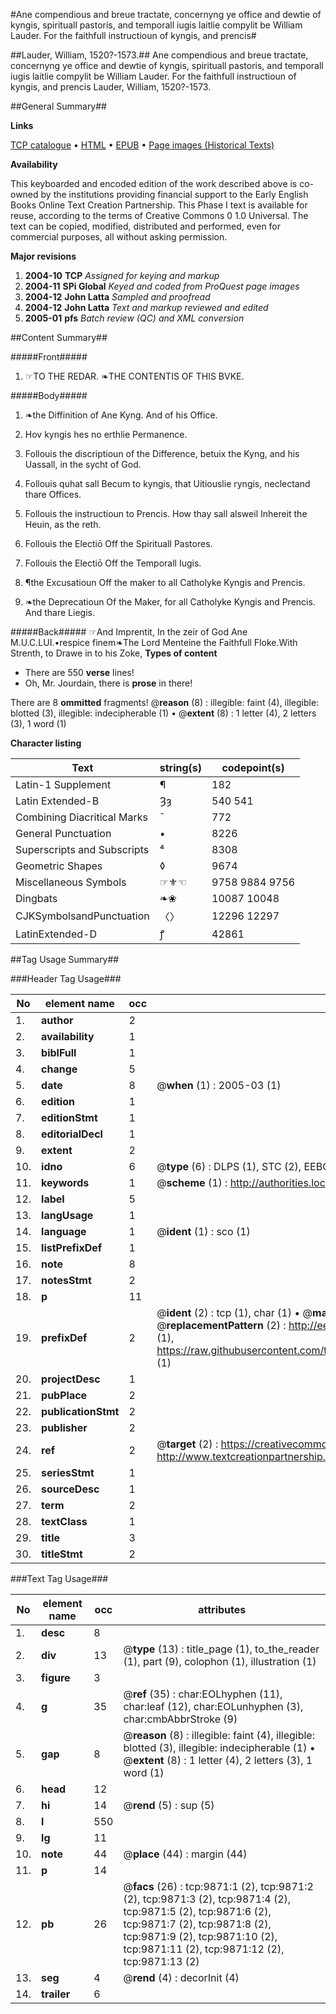 #Ane compendious and breue tractate, concernyng ye office and dewtie of kyngis, spirituall pastoris, and temporall iugis laitlie compylit be William Lauder. For the faithfull instructioun of kyngis, and prencis#

##Lauder, William, 1520?-1573.##
Ane compendious and breue tractate, concernyng ye office and dewtie of kyngis, spirituall pastoris, and temporall iugis laitlie compylit be William Lauder. For the faithfull instructioun of kyngis, and prencis
Lauder, William, 1520?-1573.

##General Summary##

**Links**

[TCP catalogue](http://www.ota.ox.ac.uk/tcp/)  • 
[HTML](http://tei.it.ox.ac.uk/tcp/Texts-HTML/free/A05/A05179.html)  • 
[EPUB](http://tei.it.ox.ac.uk/tcp/Texts-EPUB/free/A05/A05179.epub) • 
[Page images (Historical Texts)](https://data.historicaltexts.jisc.ac.uk/view?pubId=eebo-99845002e&pageId=eebo-99845002e-9871-1)

**Availability**

This keyboarded and encoded edition of the
	       work described above is co-owned by the institutions
	       providing financial support to the Early English Books
	       Online Text Creation Partnership. This Phase I text is
	       available for reuse, according to the terms of Creative
	       Commons 0 1.0 Universal. The text can be copied,
	       modified, distributed and performed, even for
	       commercial purposes, all without asking permission.

**Major revisions**

1. __2004-10__ __TCP__ *Assigned for keying and markup*
1. __2004-11__ __SPi Global__ *Keyed and coded from ProQuest page images*
1. __2004-12__ __John Latta__ *Sampled and proofread*
1. __2004-12__ __John Latta__ *Text and markup reviewed and edited*
1. __2005-01__ __pfs__ *Batch review (QC) and XML conversion*

##Content Summary##

#####Front#####

1. ☞TO THE REDAR. ❧THE CONTENTIS OF THIS BVKE.

#####Body#####

1. ❧the Diffinition of Ane Kyng. And of his Office.

1. Hov kyngis hes no erthlie Permanence.

1. Follouis the discriptioun of the Difference, betuix the Kyng, and his Uassall, in the sycht of God.

1. Follouis quhat sall Becum to kyngis, that Uitiouslie ryngis, neclectand thare Offices.

1. Follouis the instructioun to Prencis. How thay sall alsweil Inhereit the Heuin, as the reth.

1. Follouis the Electiō Off the Spirituall Pastores.

1. Follouis the Electiō Off the Temporall Iugis.

1. ¶the Excusatioun Off the maker to all Catholyke Kyngis and Prencis.

1. ❧the Deprecatioun Of the Maker, for all Catholyke Kyngis and Prencis. And thare Liegis.

#####Back#####
☞And Imprentit, In the zeir of God Ane M.U.C.LUI.•respice finem❧The Lord Menteine the Faithfull Floke.With Strenth, to Drawe in to his Zoke,
**Types of content**

  * There are 550 **verse** lines!
  * Oh, Mr. Jourdain, there is **prose** in there!

There are 8 **ommitted** fragments! 
 @__reason__ (8) : illegible: faint (4), illegible: blotted (3), illegible: indecipherable (1)  •  @__extent__ (8) : 1 letter (4), 2 letters (3), 1 word (1)

**Character listing**


|Text|string(s)|codepoint(s)|
|---|---|---|
|Latin-1 Supplement|¶|182|
|Latin Extended-B|Ȝȝ|540 541|
|Combining             Diacritical Marks|̄|772|
|General Punctuation|•|8226|
|Superscripts             and Subscripts|⁴|8308|
|Geometric Shapes|◊|9674|
|Miscellaneous Symbols|☞⚜☜|9758 9884 9756|
|Dingbats|❧❀|10087 10048|
|CJKSymbolsandPunctuation|〈〉|12296 12297|
|LatinExtended-D|ꝭ|42861|

##Tag Usage Summary##

###Header Tag Usage###

|No|element name|occ|attributes|
|---|---|---|---|
|1.|__author__|2||
|2.|__availability__|1||
|3.|__biblFull__|1||
|4.|__change__|5||
|5.|__date__|8| @__when__ (1) : 2005-03 (1)|
|6.|__edition__|1||
|7.|__editionStmt__|1||
|8.|__editorialDecl__|1||
|9.|__extent__|2||
|10.|__idno__|6| @__type__ (6) : DLPS (1), STC (2), EEBO-CITATION (1), PROQUEST (1), VID (1)|
|11.|__keywords__|1| @__scheme__ (1) : http://authorities.loc.gov/ (1)|
|12.|__label__|5||
|13.|__langUsage__|1||
|14.|__language__|1| @__ident__ (1) : sco (1)|
|15.|__listPrefixDef__|1||
|16.|__note__|8||
|17.|__notesStmt__|2||
|18.|__p__|11||
|19.|__prefixDef__|2| @__ident__ (2) : tcp (1), char (1)  •  @__matchPattern__ (2) : ([0-9\-]+):([0-9IVX]+) (1), (.+) (1)  •  @__replacementPattern__ (2) : http://eebo.chadwyck.com/downloadtiff?vid=$1&page=$2 (1), https://raw.githubusercontent.com/textcreationpartnership/Texts/master/tcpchars.xml#$1 (1)|
|20.|__projectDesc__|1||
|21.|__pubPlace__|2||
|22.|__publicationStmt__|2||
|23.|__publisher__|2||
|24.|__ref__|2| @__target__ (2) : https://creativecommons.org/publicdomain/zero/1.0/ (1), http://www.textcreationpartnership.org/docs/. (1)|
|25.|__seriesStmt__|1||
|26.|__sourceDesc__|1||
|27.|__term__|2||
|28.|__textClass__|1||
|29.|__title__|3||
|30.|__titleStmt__|2||


###Text Tag Usage###

|No|element name|occ|attributes|
|---|---|---|---|
|1.|__desc__|8||
|2.|__div__|13| @__type__ (13) : title_page (1), to_the_reader (1), part (9), colophon (1), illustration (1)|
|3.|__figure__|3||
|4.|__g__|35| @__ref__ (35) : char:EOLhyphen (11), char:leaf (12), char:EOLunhyphen (3), char:cmbAbbrStroke (9)|
|5.|__gap__|8| @__reason__ (8) : illegible: faint (4), illegible: blotted (3), illegible: indecipherable (1)  •  @__extent__ (8) : 1 letter (4), 2 letters (3), 1 word (1)|
|6.|__head__|12||
|7.|__hi__|14| @__rend__ (5) : sup (5)|
|8.|__l__|550||
|9.|__lg__|11||
|10.|__note__|44| @__place__ (44) : margin (44)|
|11.|__p__|14||
|12.|__pb__|26| @__facs__ (26) : tcp:9871:1 (2), tcp:9871:2 (2), tcp:9871:3 (2), tcp:9871:4 (2), tcp:9871:5 (2), tcp:9871:6 (2), tcp:9871:7 (2), tcp:9871:8 (2), tcp:9871:9 (2), tcp:9871:10 (2), tcp:9871:11 (2), tcp:9871:12 (2), tcp:9871:13 (2)|
|13.|__seg__|4| @__rend__ (4) : decorInit (4)|
|14.|__trailer__|6||
